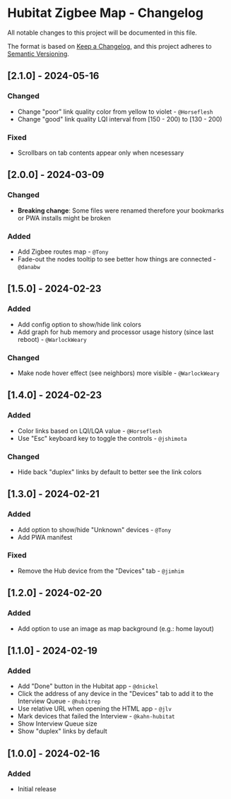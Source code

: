 # Hubitat Zigbee Map - Changelog

All notable changes to this project will be documented in this file.

The format is based on [Keep a Changelog](https://keepachangelog.com/en/1.0.0/),
and this project adheres to [Semantic Versioning](https://semver.org/spec/v2.0.0.html).

## [2.1.0] - 2024-05-16

### Changed
- Change "poor" link quality color from yellow to violet - `@Horseflesh`
- Change "good" link quality LQI interval from [150 - 200) to [130 - 200)

### Fixed
- Scrollbars on tab contents appear only when ncesessary

## [2.0.0] - 2024-03-09

### Changed
- **Breaking change**: Some files were renamed therefore your bookmarks or PWA installs might be broken

### Added
- Add Zigbee routes map - `@Tony`
- Fade-out the nodes tooltip to see better how things are connected - `@danabw`

## [1.5.0] - 2024-02-23
### Added
- Add config option to show/hide link colors
- Add graph for hub memory and processor usage history (since last reboot) - `@WarlockWeary`

### Changed
- Make node hover effect (see neighbors) more visible - `@WarlockWeary`

## [1.4.0] - 2024-02-23
### Added
- Color links based on LQI/LQA value - `@Horseflesh`
- Use "Esc" keyboard key to toggle the controls - `@jshimota`

### Changed
- Hide back "duplex" links by default to better see the link colors

## [1.3.0] - 2024-02-21
### Added
- Add option to show/hide "Unknown" devices - `@Tony`
- Add PWA manifest

### Fixed
- Remove the Hub device from the "Devices" tab - `@jimhim`

## [1.2.0] - 2024-02-20
### Added
- Add option to use an image as map background (e.g.: home layout)

## [1.1.0] - 2024-02-19
### Added
- Add "Done" button in the Hubitat app - `@dnickel`
- Click the address of any device in the "Devices" tab to add it to the Interview Queue - `@hubitrep`
- Use relative URL when opening the HTML app - `@jlv`
- Mark devices that failed the Interview  - `@kahn-hubitat`
- Show Interview Queue size
- Show "duplex" links by default

## [1.0.0] - 2024-02-16
### Added
- Initial release
